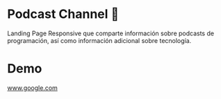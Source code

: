 # Podcast Channel 🎵

Landing Page Responsive que comparte información sobre podcasts de programación, así como información adicional sobre tecnología.

# Demo

www.google.com


